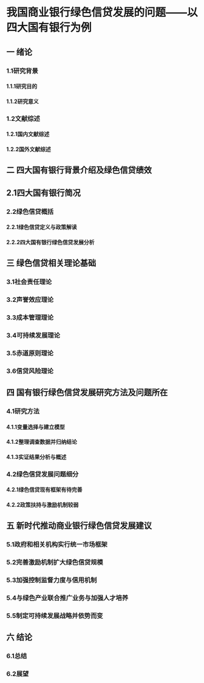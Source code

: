 # 我国商业银行绿色信贷发展的问题——以四大国有银行为例
## 一 绪论
### 1.1研究背景
#### 1.1.1研究目的
#### 1.1.2研究意义
### 1.2文献综述
#### 1.2.1国内文献综述
#### 1.2.2国外文献综述
## 二 四大国有银行背景介绍及绿色信贷绩效
## 2.1四大国有银行简况
### 2.2绿色信贷概括
#### 2.2.1绿色信贷定义与政策解读
#### 2.2.2四大国有银行绿色信贷发展分析
## 三 绿色信贷相关理论基础
### 3.1社会责任理论
### 3.2声誉效应理论
### 3.3成本管理理论
### 3.4可持续发展理论
### 3.5赤道原则理论
### 3.6信贷风险理论
## 四 国有银行绿色信贷发展研究方法及问题所在
### 4.1研究方法
#### 4.1.1变量选择与建立模型
#### 4.1.2整理调查数据并归纳结论
#### 4.1.3实证结果分析与概述
### 4.2绿色信贷发展问题细分
#### 4.2.1绿色信贷现有框架有待完善
#### 4.2.2政策扶持与激励机制较弱
## 五 新时代推动商业银行绿色信贷发展建议
### 5.1政府和相关机构实行统一市场框架
### 5.2完善激励机制扩大绿色信贷规模
### 5.3加强控制监督力度与信用机制
### 5.4与绿色产业联合推广业务与加强人才培养
### 5.5制定可持续发展战略并依势而变
## 六 结论
### 6.1总结
### 6.2展望


